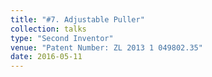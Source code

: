 ```yaml
---
title: "#7. Adjustable Puller"
collection: talks
type: "Second Inventor"
venue: "Patent Number: ZL 2013 1 049802.35"
date: 2016-05-11
---
```

 
